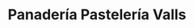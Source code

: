 ---
title: "Panadería Pastelería Valls"
url: /castellon-de-la-plana/panaderia-pasteleria-valls/
shop: panadería
---